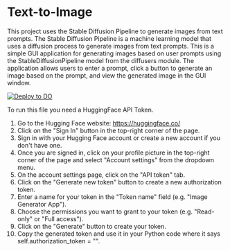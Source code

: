 # Text-to-Image

This project uses the Stable Diffusion Pipeline to generate images from text prompts. The Stable Diffusion Pipeline is a machine learning model that uses a diffusion process to generate images from text prompts. This is a simple GUI application for generating images based on user prompts using the StableDiffusionPipeline model from the diffusers module. The application allows users to enter a prompt, click a button to generate an image based on the prompt, and view the generated image in the GUI window.

[![Deploy to DO](https://www.deploytodo.com/do-btn-blue.svg)](https://cloud.digitalocean.com/apps/new?repo=https://github.com/aksprat/text-to-image/tree/main)


To run this file you need a HuggingFace API Token.

1. Go to the Hugging Face website: https://huggingface.co/
2. Click on the "Sign In" button in the top-right corner of the page.
3. Sign in with your Hugging Face account or create a new account if you don't have one.
4. Once you are signed in, click on your profile picture in the top-right corner of the page and select "Account settings" from the dropdown menu.
5. On the account settings page, click on the "API token" tab.
6. Click on the "Generate new token" button to create a new authorization token.
7. Enter a name for your token in the "Token name" field (e.g. "Image Generator App").
8. Choose the permissions you want to grant to your token (e.g. "Read-only" or "Full access").
9. Click on the "Generate" button to create your token.
10. Copy the generated token and use it in your Python code where it says self.authorization_token = "".

